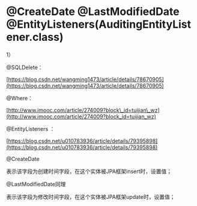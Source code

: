 # @CreateDate @LastModifiedDate @EntityListeners\(AuditingEntityListener.class\)

1）

@SQLDelete：

[https://blog.csdn.net/wangming1473/article/details/78670905](https://blog.csdn.net/wangming1473/article/details/78670905)

@Where：

[http://www.imooc.com/article/274009?block\_id=tuijian\_wz](http://www.imooc.com/article/274009?block_id=tuijian_wz)

@EntityListeners ：

[https://blog.csdn.net/u010783936/article/details/79395898](https://blog.csdn.net/u010783936/article/details/79395898)

@CreateDate

表示该字段为创建时间字段，在这个实体被JPA框架insert时，设置值；

@LastModifiedDate同理

表示该字段为修改时间字段，在这个实体被JPA框架update时，设置值；

